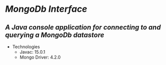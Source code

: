 # _MongoDb Interface_

## _A Java console application for connecting to and querying a MongoDb datastore_

- Technologies
  - Javac: 15.0.1
  - Mongo Driver: 4.2.0
